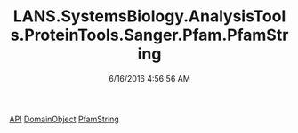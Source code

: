 ﻿---
title: LANS.SystemsBiology.AnalysisTools.ProteinTools.Sanger.Pfam.PfamString
date: 6/16/2016 4:56:56 AM
---

[API](T-LANS.SystemsBiology.AnalysisTools.ProteinTools.Sanger.Pfam.PfamString.API.html)
[DomainObject](T-LANS.SystemsBiology.AnalysisTools.ProteinTools.Sanger.Pfam.PfamString.DomainObject.html)
[PfamString](T-LANS.SystemsBiology.AnalysisTools.ProteinTools.Sanger.Pfam.PfamString.PfamString.html)
